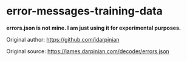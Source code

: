 # error-messages-training-data

**errors.json is not mine. I am just using it for experimental purposes.**

Original author: https://github.com/jdarpinian

Original source: https://james.darpinian.com/decoder/errors.json

